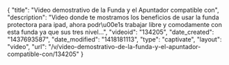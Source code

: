 {
    "title": "Video demostrativo de la Funda y el Apuntador compatible con",
    "description": "Video donde te mostramos los beneficios de usar la funda protectora para ipad, ahora podr\u00e1s trabajar libre y comodamente con esta funda ya que sus tres nivel...",
    "videoid": "134205",
    "date_created": "1437693587",
    "date_modified": "1418181113",
    "type": "captivate",
    "layout": "video",
    "url": "\/v\/video-demostrativo-de-la-funda-y-el-apuntador-compatible-con\/134205"
}